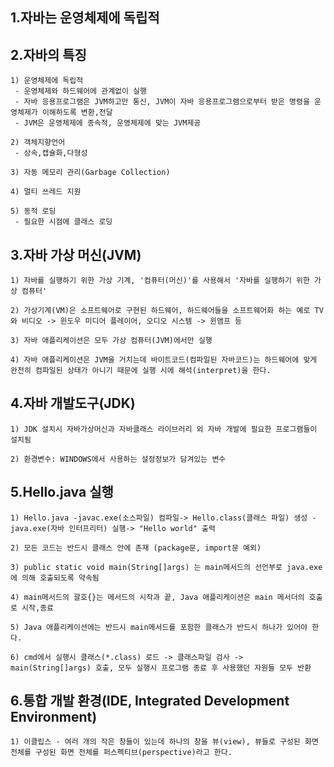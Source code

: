 ## 1.자바는 운영체제에 독립적

## 2.자바의 특징

    1) 운영체제에 독립적
     - 운영체제와 하드웨어에 관계없이 실행
     - 자바 응용프로그램은 JVM하고만 통신, JVM이 자바 응용프로그램으로부터 받은 명령을 운영체제가 이해하도록 변환,전달
     - JVM은 운영체제에 종속적, 운영체제에 맞는 JVM제공
     
    2) 객체지향언어
     - 상속,캡슐화,다형성
     
    3) 자동 메모리 관리(Garbage Collection)
    
    4) 멀티 쓰레드 지원
    
    5) 동적 로딩
     - 필요한 시점에 클래스 로딩

## 3.자바 가상 머신(JVM)

    1) 자바를 실행하기 위한 가상 기계, '컴퓨터(머신)'를 사용해서 '자바를 실행하기 위한 가상 컴퓨터'
    
    2) 가상기계(VM)은 소프트웨어로 구현된 하드웨어, 하드웨어들을 소프트웨어화 하는 예로 TV와 비디오 -> 윈도우 미디어 플레이어, 오디오 시스템 -> 윈앰프 등
    
    3) 자바 애플리케이션은 모두 가상 컴퓨터(JVM)에서만 실행
    
    4) 자바 애플리케이션은 JVM을 거치는데 바이트코드(컴파일된 자바코드)는 하드웨어에 맞게 완전히 컴파일된 상태가 아니기 때문에 실행 시에 해석(interpret)을 한다.
    

## 4.자바 개발도구(JDK)

    1) JDK 설치시 자바가상머신과 자바클래스 라이브러리 외 자바 개발에 필요한 프로그램들이 설치됨
    
    2) 환경변수: WINDOWS에서 사용하는 설정정보가 담겨있는 변수

## 5.Hello.java 실행

    1) Hello.java -javac.exe(소스파일) 컴파일-> Hello.class(클래스 파일) 생성 -java.exe(자바 인터프리터) 실행-> "Hello world" 출력
    
    2) 모든 코드는 반드시 클래스 안에 존재 (package문, import문 예외)
    
    3) public static void main(String[]args) 는 main메서드의 선언부로 java.exe에 의해 호출되도록 약속됨
    
    4) main메서드의 괄호{}는 메서드의 시작과 끝, Java 애플리케이션은 main 메서더의 호출로 시작,종료
    
    5) Java 애플리케이션에는 반드시 main메서드를 포함한 클래스가 반드시 하나가 있어야 한다.
    
    6) cmd에서 실행시 클래스(*.class) 로드 -> 클래스파일 검사 -> main(String[]args) 호출, 모두 실행시 프로그램 종료 후 사용했던 자원들 모두 반환

## 6.통합 개발 환경(IDE, Integrated Development Environment)

    1) 이클립스 - 여러 개의 작은 창들이 있는데 하나의 창을 뷰(view), 뷰들로 구성된 화면 전체를 구성된 화면 전체를 퍼스펙티브(perspective)라고 한다.
